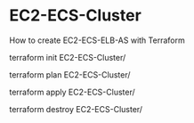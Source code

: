 # EC2-ECS-Cluster
How to create EC2-ECS-ELB-AS with Terraform


terraform init EC2-ECS-Cluster/

terraform plan EC2-ECS-Cluster/

terraform apply EC2-ECS-Cluster/

terraform destroy EC2-ECS-Cluster/
